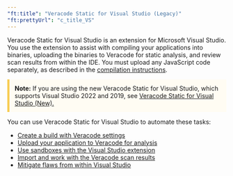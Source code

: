 ```yaml
---
"ft:title": "Veracode Static for Visual Studio (Legacy)"
"ft:prettyUrl": "c_title_VS"
---
```

Veracode Static for Visual Studio is an extension for Microsoft Visual Studio. You use the extension to assist with compiling your applications into binaries, uploading the binaries to Veracode for static analysis, and review scan results from within the IDE. You must upload any JavaScript code separately, as described in the [compilation instructions](https://docs.veracode.com/r/compilation_jscript).

<p style="background-color:#FFFCF3; padding: 12px; border-left: 5px solid #F7CD55;">
<b>Note:</b> If you are using the new Veracode Static for Visual Studio, which supports Visual Studio 2022 and 2019, see <a href="https://docs.veracode.com/r/About_Veracode_Static_for_Visual_Studio_New">Veracode Static for Visual Studio (New).</a></p>

You can use Veracode Static for Visual Studio to automate these tasks:

-   [Create a build with Veracode settings](https://docs.veracode.com/r/c_creating_build_VS)
-   [Upload your application to Veracode for analysis](https://docs.veracode.com/r/c_uploading_build_VS)
-   [Use sandboxes with the Visual Studio extension](https://docs.veracode.com/r/c_VS_sandbox)
-   [Import and work with the Veracode scan results](https://docs.veracode.com/r/c_vs_reviewing_results)
-   [Mitigate flaws from within Visual Studio](https://docs.veracode.com/r/c_mitigate_VS)